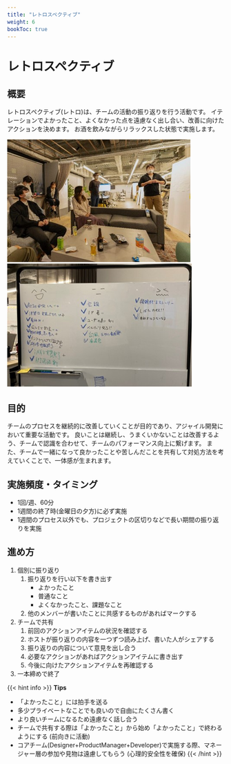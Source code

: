 ```yaml
---
title: "レトロスペクティブ"
weight: 6
bookToc: true
---
```


# レトロスペクティブ

## 概要
レトロスペクティブ(レトロ)は、チームの活動の振り返りを行う活動です。
イテレーションでよかったこと、よくなかった点を遠慮なく出し合い、改善に向けたアクションを決めます。
お酒を飲みながらリラックスした状態で実施します。

![retrospective1](retrospective1.jpg)
![retrospective2](retrospective2.jpg)

## 目的
チームのプロセスを継続的に改善していくことが目的であり、アジャイル開発において重要な活動です。
良いことは継続し、うまくいかないことは改善するよう、チームで認識を合わせて、チームのパフォーマンス向上に繋げます。
また、チームで一緒になって良かったことや苦しんだことを共有して対処方法を考えていくことで、一体感が生まれます。

## 実施頻度・タイミング
- 1回/週、60分
- 1週間の終了時(金曜日の夕方)に必ず実施
- 1週間のプロセス以外でも、プロジェクトの区切りなどで長い期間の振り返りを実施

## 進め方
1. 個別に振り返り
   1. 振り返りを行い以下を書き出す
      - よかったこと
      - 普通なこと
      - よくなかったこと、課題なこと
   1. 他のメンバーが書いたことに共感するものがあればマークする
1. チームで共有
   1. 前回のアクションアイテムの状況を確認する
   1. ホストが振り返りの内容を一つずつ読み上げ、書いた人がシェアする
   1. 振り返りの内容について意見を出し合う
   1. 必要なアクションがあればアクションアイテムに書き出す
   1. 今後に向けたアクションアイテムを再確認する
1. 一本締めで終了

{{< hint info >}}
**Tips**
- 「よかったこと」には拍手を送る
- 多少プライベートなことでも良いので自由にたくさん書く
- より良いチームになるため遠慮なく話し合う
- チームで共有する際は「よかったこと」から始め「よかったこと」で終わるようにする (前向きに活動)
- コアチーム(Designer+ProductManager+Developer)で実施する際、マネージャー層の参加や見物は遠慮してもらう (心理的安全性を確保)
{{< /hint >}}
